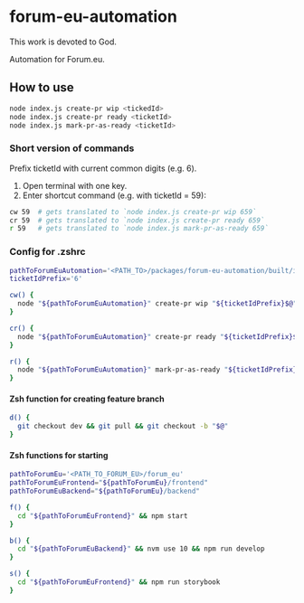 # forum-eu-automation

This work is devoted to God.

Automation for Forum.eu.

## How to use

```zsh
node index.js create-pr wip <tickedId>
node index.js create-pr ready <ticketId>
node index.js mark-pr-as-ready <ticketId>
```

### Short version of commands

Prefix ticketId with current common digits (e.g. 6).

1. Open terminal with one key.
2. Enter shortcut command (e.g. with ticketId = 59):

```zsh
cw 59  # gets translated to `node index.js create-pr wip 659`
cr 59  # gets translated to `node index.js create-pr ready 659`
r 59   # gets translated to `node index.js mark-pr-as-ready 659`
```

### Config for .zshrc

```zsh
pathToForumEuAutomation='<PATH_TO>/packages/forum-eu-automation/built/index.js'
ticketIdPrefix='6'

cw() {
  node "${pathToForumEuAutomation}" create-pr wip "${ticketIdPrefix}$@"
}

cr() {
  node "${pathToForumEuAutomation}" create-pr ready "${ticketIdPrefix}$@"
}

r() {
  node "${pathToForumEuAutomation}" mark-pr-as-ready "${ticketIdPrefix}$@"
}
```

#### Zsh function for creating feature branch

```zsh
d() {
  git checkout dev && git pull && git checkout -b "$@"
}
```

#### Zsh functions for starting

```zsh
pathToForumEu='<PATH_TO_FORUM_EU>/forum_eu'
pathToForumEuFrontend="${pathToForumEu}/frontend"
pathToForumEuBackend="${pathToForumEu}/backend"

f() {
  cd "${pathToForumEuFrontend}" && npm start
}

b() {
  cd "${pathToForumEuBackend}" && nvm use 10 && npm run develop
}

s() {
  cd "${pathToForumEuFrontend}" && npm run storybook
}
```
